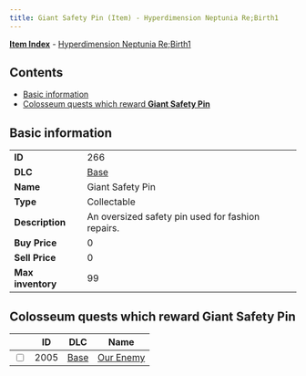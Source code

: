 ```yaml
---
title: Giant Safety Pin (Item) - Hyperdimension Neptunia Re;Birth1
---
```


[**Item Index**](/neptunia/rb1/item/index.html) - [Hyperdimension Neptunia Re;Birth1](/neptunia/rb1)

## Contents

- [Basic information](#basic-information)
- [Colosseum quests which reward **Giant Safety Pin**](#colosseum-quests-which-reward-giant-safety-pin)

## Basic information

|   |   |
| -- | -- |
| **ID** | 266 |
| **DLC** | [Base](/neptunia/rb1/dlc/1-base.html) |
| **Name** | Giant Safety Pin |
| **Type** | Collectable |
| **Description** | An oversized safety pin used for fashion repairs. |
| **Buy Price** | 0 |
| **Sell Price** | 0 |
| **Max inventory** | 99 |


## Colosseum quests which reward **Giant Safety Pin**

|    | ID | DLC | Name |
| -- | -- | --- | ---- |
| <input type="checkbox" id="rb1-colosseum-1-2005" class="trackbox" /> | 2005 | [Base](/neptunia/rb1/dlc/1-base.html) | [Our Enemy](/neptunia/rb1/colosseum/1-2005-our-enemy.html) |
